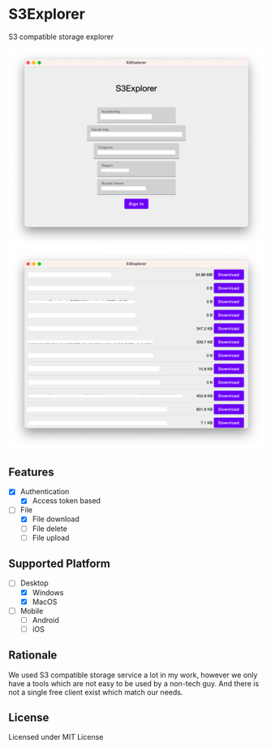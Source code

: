 # S3Explorer

S3 compatible storage explorer

![](showcase/1.png)
![](showcase/2.png)

## Features

- [x] Authentication
    - [x] Access token based
- [ ] File
    - [x] File download
    - [ ] File delete
    - [ ] File upload

## Supported Platform

- [ ] Desktop
  - [x] Windows
  - [x] MacOS
- [ ] Mobile
  - [ ] Android
  - [ ] iOS

## Rationale

We used S3 compatible storage service a lot in my work, however we only have a tools which are not easy to be used by a
non-tech guy. And there is not a single free client exist which match our needs.

## License

Licensed under MIT License
